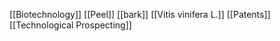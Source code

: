 [[Biotechnology]]
[[Peel]]
[[bark]]
[[Vitis vinifera L.]]
[[Patents]]
[[Technological Prospecting]]
